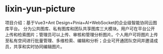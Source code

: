 # lixin-yun-picture
项目介绍：基于Vue3+Ant Design+Pinia+AI+WebSocket的企业级智能协同云图库平台。 分为公共图库、私有图库和团队共享图库三大模块。用户可在平台公开上传和检索图片；管理员可以上传、审核和管理分析图片。个人用户可将图片上传至私有空间进行批量管理、多维检索、编辑和分析；企业可开通团队空间并邀请成员，共享和实时协同编辑图片。
